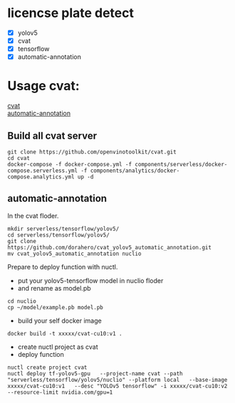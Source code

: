# licencse plate detect
- [x] yolov5
- [x] cvat
- [x] tensorflow
- [x] automatic-annotation

# Usage cvat:
[cvat](https://github.com/openvinotoolkit/cvat)  
[automatic-annotation](https://github.com/openvinotoolkit/cvat/blob/develop/cvat/apps/documentation/installation_automatic_annotation.md)
## Build all cvat server
```shell
git clone https://github.com/openvinotoolkit/cvat.git
cd cvat
docker-compose -f docker-compose.yml -f components/serverless/docker-compose.serverless.yml -f components/analytics/docker-compose.analytics.yml up -d
```
## automatic-annotation
In the cvat floder.
```shell
mkdir serverless/tensorflow/yolov5/  
cd serverless/tensorflow/yolov5/  
git clone https://github.com/dorahero/cvat_yolov5_automatic_annotation.git
mv cvat_yolov5_automatic_annotation nuclio
```
Prepare to deploy function with nuctl.  
- put your yolov5-tensorflow model in nuclio floder
- and rename as model.pb
```shell
cd nuclio
cp ~/model/example.pb model.pb
```
- build your self docker image
```shell
docker build -t xxxxx/cvat-cu10:v1 .
```
- create nuctl project as cvat
- deploy function 
```shell
nuctl create project cvat
nuctl deploy tf-yolov5-gpu   --project-name cvat --path "serverless/tensorflow/yolov5/nuclio" --platform local   --base-image  xxxxx/cvat-cu10:v1   --desc "YOLOv5 tensorflow" -i xxxxx/cvat-cu10:v2 --resource-limit nvidia.com/gpu=1
```
